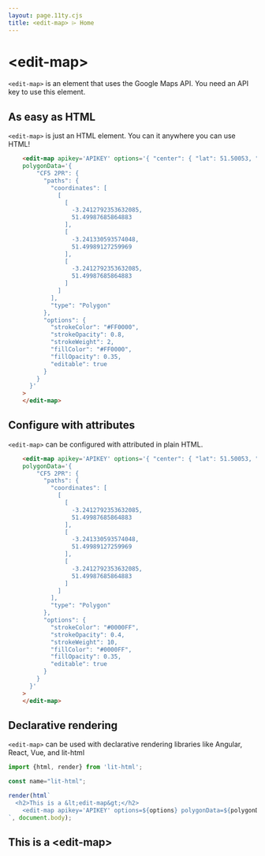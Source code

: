 ```yaml
---
layout: page.11ty.cjs
title: <edit-map> ⌲ Home
---
```


# &lt;edit-map>

`<edit-map>` is an element that uses the Google Maps API. You need an API key to use this element.

## As easy as HTML

<section class="columns">
  <div>

`<edit-map>` is just an HTML element. You can it anywhere you can use HTML!

```html
    <edit-map apikey='APIKEY' options='{ "center": { "lat": 51.50053, "lng": -3.24153 },"zoom": 18 }'
    polygonData='{
        "CF5 2PR": {
          "paths": {
            "coordinates": [
              [
                [
                  -3.2412792353632085,
                  51.49987685864883
                ],
                [
                  -3.241330593574048,
                  51.49989127259969
                ],
                [
                  -3.2412792353632085,
                  51.49987685864883
                ]
              ]
            ],
            "type": "Polygon"
          },
          "options": {
            "strokeColor": "#FF0000",
            "strokeOpacity": 0.8,
            "strokeWeight": 2,
            "fillColor": "#FF0000",
            "fillOpacity": 0.35,
            "editable": true
          }
        }
      }'
    >
    </edit-map>
```

  </div>
  <div>
    <edit-map apikey='AIzaSyAgV7gRtp8kIpEb17-ukuHMw7lte494nw8' options='{ "center": { "lat": 51.50053, "lng": -3.24153 },"zoom": 18 }'
    polygonData='{
        "CF5 2PR": {
          "paths": {
            "coordinates": [
              [
                [
                  -3.2412792353632085,
                  51.49987685864883
                ],
                [
                  -3.241330593574048,
                  51.49989127259969
                ],
                [
                  -3.2413347307488722,
                  51.49989391355792
                ],
                [
                  -3.241373148068855,
                  51.49994351153062
                ],
                [
                  -3.241374670742076,
                  51.49994817761486
                ],
                [
                  -3.2413780211443246,
                  51.50021102089575
                ],
                [
                  -3.2413775828922193,
                  51.500331567274415
                ],
                [
                  -3.242017097016856,
                  51.5002560618349
                ],
                [
                  -3.2420219805526416,
                  51.500256553723226
                ],
                [
                  -3.2421028987359044,
                  51.50031999119544
                ],
                [
                  -3.2421045420547183,
                  51.50032461616887
                ],
                [
                  -3.2421070416730524,
                  51.50037790012244
                ],
                [
                  -3.2421058385451467,
                  51.500382658626314
                ],
                [
                  -3.2420746698759313,
                  51.50043163945739
                ],
                [
                  -3.2420708688770863,
                  51.500434744821085
                ],
                [
                  -3.240487290140913,
                  51.50065798185188
                ],
                [
                  -3.2404775183741705,
                  51.50065888630823
                ],
                [
                  -3.2404093062118338,
                  51.5006359063517
                ],
                [
                  -3.240405608558553,
                  51.500632678622445
                ],
                [
                  -3.240373292272632,
                  51.50056329907186
                ],
                [
                  -3.2403732006700787,
                  51.50055839168101
                ],
                [
                  -3.240387729834119,
                  51.50050706594485
                ],
                [
                  -3.2403903800696527,
                  51.500502934706844
                ],
                [
                  -3.2404400641271707,
                  51.50046462878303
                ],
                [
                  -3.240444733616592,
                  51.500463116584484
                ],
                [
                  -3.2408610848282544,
                  51.50040276315748
                ],
                [
                  -3.2411774867209084,
                  51.50035765676717
                ],
                [
                  -3.2411800081534414,
                  51.499961825415
                ],
                [
                  -3.241180864852435,
                  51.4999569925129
                ],
                [
                  -3.241211985732391,
                  51.49990251921484
                ],
                [
                  -3.241215713930305,
                  51.49989932681508
                ],
                [
                  -3.2412792353632085,
                  51.49987685864883
                ]
              ]
            ],
            "type": "Polygon"
          },
          "options": {
            "strokeColor": "#FF0000",
            "strokeOpacity": 0.8,
            "strokeWeight": 2,
            "fillColor": "#FF0000",
            "fillOpacity": 0.35,
            "editable": true
          }
        }
      }'
    >
    </edit-map>
  </div>
</section>

## Configure with attributes

<section class="columns">
  <div>

`<edit-map>` can be configured with attributed in plain HTML.

```html
    <edit-map apikey='APIKEY' options='{ "center": { "lat": 51.50053, "lng": -3.24153 },"zoom": 18 }'
    polygonData='{
        "CF5 2PR": {
          "paths": {
            "coordinates": [
              [
                [
                  -3.2412792353632085,
                  51.49987685864883
                ],
                [
                  -3.241330593574048,
                  51.49989127259969
                ],
                [
                  -3.2412792353632085,
                  51.49987685864883
                ]
              ]
            ],
            "type": "Polygon"
          },
          "options": {
            "strokeColor": "#0000FF",
            "strokeOpacity": 0.4,
            "strokeWeight": 10,
            "fillColor": "#0000FF",
            "fillOpacity": 0.35,
            "editable": true
          }
        }
      }'
    >
    </edit-map>
```

  </div>
  <div>
    <edit-map apikey='AIzaSyAgV7gRtp8kIpEb17-ukuHMw7lte494nw8' options='{ "center": { "lat": 51.50053, "lng": -3.24153 },"zoom": 18 }'
    polygonData='{
        "CF5 2PR": {
          "paths": {
            "coordinates": [
              [
                [
                  -3.2412792353632085,
                  51.49987685864883
                ],
                [
                  -3.241330593574048,
                  51.49989127259969
                ],
                [
                  -3.2413347307488722,
                  51.49989391355792
                ],
                [
                  -3.241373148068855,
                  51.49994351153062
                ],
                [
                  -3.241374670742076,
                  51.49994817761486
                ],
                [
                  -3.2413780211443246,
                  51.50021102089575
                ],
                [
                  -3.2413775828922193,
                  51.500331567274415
                ],
                [
                  -3.242017097016856,
                  51.5002560618349
                ],
                [
                  -3.2420219805526416,
                  51.500256553723226
                ],
                [
                  -3.2421028987359044,
                  51.50031999119544
                ],
                [
                  -3.2421045420547183,
                  51.50032461616887
                ],
                [
                  -3.2421070416730524,
                  51.50037790012244
                ],
                [
                  -3.2421058385451467,
                  51.500382658626314
                ],
                [
                  -3.2420746698759313,
                  51.50043163945739
                ],
                [
                  -3.2420708688770863,
                  51.500434744821085
                ],
                [
                  -3.240487290140913,
                  51.50065798185188
                ],
                [
                  -3.2404775183741705,
                  51.50065888630823
                ],
                [
                  -3.2404093062118338,
                  51.5006359063517
                ],
                [
                  -3.240405608558553,
                  51.500632678622445
                ],
                [
                  -3.240373292272632,
                  51.50056329907186
                ],
                [
                  -3.2403732006700787,
                  51.50055839168101
                ],
                [
                  -3.240387729834119,
                  51.50050706594485
                ],
                [
                  -3.2403903800696527,
                  51.500502934706844
                ],
                [
                  -3.2404400641271707,
                  51.50046462878303
                ],
                [
                  -3.240444733616592,
                  51.500463116584484
                ],
                [
                  -3.2408610848282544,
                  51.50040276315748
                ],
                [
                  -3.2411774867209084,
                  51.50035765676717
                ],
                [
                  -3.2411800081534414,
                  51.499961825415
                ],
                [
                  -3.241180864852435,
                  51.4999569925129
                ],
                [
                  -3.241211985732391,
                  51.49990251921484
                ],
                [
                  -3.241215713930305,
                  51.49989932681508
                ],
                [
                  -3.2412792353632085,
                  51.49987685864883
                ]
              ]
            ],
            "type": "Polygon"
          },
          "options": {
            "strokeColor": "#0000FF",
            "strokeOpacity": 0.4,
            "strokeWeight": 10,
            "fillColor": "#0000FF",
            "fillOpacity": 0.35,
            "editable": false
          }
        }
      }'
    >
    </edit-map>
  </div>
</section>

## Declarative rendering

<section class="columns">
  <div>

`<edit-map>` can be used with declarative rendering libraries like Angular, React, Vue, and lit-html

```js
import {html, render} from 'lit-html';

const name="lit-html";

render(html`
  <h2>This is a &lt;edit-map&gt;</h2>
    <edit-map apikey='APIKEY' options=${options} polygonData=${polygonData}></edit-map>
`, document.body);
```

  </div>
  <div>

<h2>This is a &lt;edit-map&gt;</h2>
    <edit-map apikey='AIzaSyAgV7gRtp8kIpEb17-ukuHMw7lte494nw8' options='{ "center": { "lat": 51.50053, "lng": -3.24153 },"zoom": 18 }'
    polygonData='{
        "CF5 2PR": {
          "paths": {
            "coordinates": [
              [
                [
                  -3.2412792353632085,
                  51.49987685864883
                ],
                [
                  -3.241330593574048,
                  51.49989127259969
                ],
                [
                  -3.2413347307488722,
                  51.49989391355792
                ],
                [
                  -3.241373148068855,
                  51.49994351153062
                ],
                [
                  -3.241374670742076,
                  51.49994817761486
                ],
                [
                  -3.2413780211443246,
                  51.50021102089575
                ],
                [
                  -3.2413775828922193,
                  51.500331567274415
                ],
                [
                  -3.242017097016856,
                  51.5002560618349
                ],
                [
                  -3.2420219805526416,
                  51.500256553723226
                ],
                [
                  -3.2421028987359044,
                  51.50031999119544
                ],
                [
                  -3.2421045420547183,
                  51.50032461616887
                ],
                [
                  -3.2421070416730524,
                  51.50037790012244
                ],
                [
                  -3.2421058385451467,
                  51.500382658626314
                ],
                [
                  -3.2420746698759313,
                  51.50043163945739
                ],
                [
                  -3.2420708688770863,
                  51.500434744821085
                ],
                [
                  -3.240487290140913,
                  51.50065798185188
                ],
                [
                  -3.2404775183741705,
                  51.50065888630823
                ],
                [
                  -3.2404093062118338,
                  51.5006359063517
                ],
                [
                  -3.240405608558553,
                  51.500632678622445
                ],
                [
                  -3.240373292272632,
                  51.50056329907186
                ],
                [
                  -3.2403732006700787,
                  51.50055839168101
                ],
                [
                  -3.240387729834119,
                  51.50050706594485
                ],
                [
                  -3.2403903800696527,
                  51.500502934706844
                ],
                [
                  -3.2404400641271707,
                  51.50046462878303
                ],
                [
                  -3.240444733616592,
                  51.500463116584484
                ],
                [
                  -3.2408610848282544,
                  51.50040276315748
                ],
                [
                  -3.2411774867209084,
                  51.50035765676717
                ],
                [
                  -3.2411800081534414,
                  51.499961825415
                ],
                [
                  -3.241180864852435,
                  51.4999569925129
                ],
                [
                  -3.241211985732391,
                  51.49990251921484
                ],
                [
                  -3.241215713930305,
                  51.49989932681508
                ],
                [
                  -3.2412792353632085,
                  51.49987685864883
                ]
              ]
            ],
            "type": "Polygon"
          },
          "options": {
            "strokeColor": "#0000FF",
            "strokeOpacity": 0.8,
            "strokeWeight": 2,
            "fillColor": "#00FF00",
            "fillOpacity": 0.35,
            "editable": false
          }
        }
      }'
    >
    </edit-map>
  </div>
</section>
